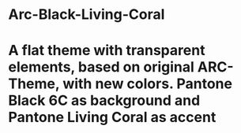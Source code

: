 # Arc-Black-Living-Coral
# A flat theme with transparent elements, based on original ARC-Theme, with new colors. Pantone Black 6C as background and Pantone Living Coral as accent
